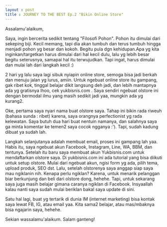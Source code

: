 ```yaml
---
layout : post
title : JOURNEY TO THE BEST Ep.2 "Bikin Online Store"
---
```


Assalamu'alaikum,

Saya, ingin bercerita sedikit tentang "Filosofi Pohon". Pohon itu dimulai dari sekeping biji. Kecil memang, tapi dia akan tumbuh dan terus tumbuh hingga menjadi pohon yg besar dan kokoh. Begitu pula dgn kehidupan.Apa yg kita inginkan/targetkan harus dimulai dari hal kecil dulu, lalu yg lebih besar begitu seterusnya, samapai hal itu terwujudkan. Tapi ingat, harus dimulai dan mulai lah dari langkah kecil :)

2 hari yg lalu saya lagi sibuk nyiapin online store, semoga bisa jadi berkah dan menuju jalan yg lurus, amiin. Untuk ngebuat online store itu gampang, gak ribet kok, tinggal belajar dikit langsung deh jadi, dan lebih mantapnya ada yg gratisnya lhoo, cek yukbisnis.com . Saya sendiri ngebuat olstore ini dengan bermodal ilmu yang masih sedikit jadi yaa, mungkin ada yg kurang2. 

Oke, pertama saya nyari nama buat olstore saya. Tahap ini bikin rada riweuh (bahasa sunda : ribet) karena, saya orangnya perfectionist yg rada kelewatan. Saya butuh dua hari buat nentuin namanya, dan salahnya saya ga minta komentar ke temen2 saya cocok ngganya :'). Tapi, sudah kadung dibuat ya sudah lah.

Langkah selanjutanya adalah membuat email, proses ini gampang lah yaa. Habis itu, saya ngebuat akun Facebook, Instagram, Line, WA, BBM, dan tentunya. Setelah itu baru saya membuat akun Yukbisnis.com untuk mendaftarkan olstore saya. Di yukbisnis.com ini ada tutorial yang bisa diikuti untuk setup olstore. Mulai dari ngebuat akun, ngisi form yg ada, pilih tema, upload produk, SEO dst. Lalu, setelah olstorenya saya anggap siap saya mau ngiklanin nih. Kenapa perlu ngiklan? Karena, untuk menarik pelanggan biar berkunjung dan beli dari olstore dong, hehehe. Tapi, untuk sekarang saya juga masih belajar gimana caranya ngiklan di Facebook. Insyaallah kalau nanti saya sudah mulai beriklan bakal saya update di sini.

Satu hal lagi, buat yg tertarik di dunia IM (internet marketing) bisa kontak saya lewat FB, IG, atau email yaa. Kita sama2 belajar, atau mas/mbaknya bisa ngajarin saya, hehehe. 

Sekian wassalamu'alaikum.
Salam ganteng!
